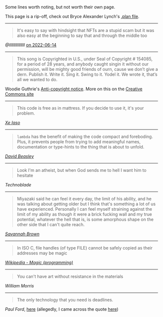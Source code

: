 Some lines worth noting, but not worth their own page. 

This page is a rip-off, check out Bryce Alexander Lynch's [.plan file](https://drwho.virtadpt.net/drwho.plan).

---

>It's easy to say with hindsight that NFTs are a stupid scam but it was also easy at the beginning to say that and through the middle too

<cite>@IlllllllllllllI</cite> [on 2022-06-14](https://twitter.com/IlllllllllllllI/status/1536632345972944897) 

---

>This song is Copyrighted in U.S., under Seal of Copyright # 154085, for a period of 28 years, and anybody caught singin it without our permission, will be mighty good friends of ourn, cause we don’t give a dern. Publish it. Write it. Sing it. Swing to it. Yodel it. We wrote it, that’s all we wanted to do.  

Woodie Guthrie's [Anti-copyright notice](https://en.wikipedia.org/wiki/Anti-copyright_notice).  More on this on the [Creative Commons site](https://creativecommons.org/2004/04/05/woodyguthriefreeculture/)

---

>This code is free as in mattress. If you decide to use it, it's your problem.

[<cite>Xe Iaso</cite>](https://xeiaso.net/blog/GraphicalEmoji)

---

>`lambda` has the benefit of making the code compact and foreboding. Plus, it prevents people from trying to add meaningful names, documentation or type-hints to the thing that is about to unfold.

[<cite>David Beasley</cite>](https://github.com/dabeaz/blog/blob/main/2023/three-problems.md)

---

>Look I'm an atheist, but when God sends me to hell I want him to hesitate

<cite>Technoblade</cite>

---

>Miyazaki said he can feel it every day, the limit of his ability, and he was talking about getting older but I think that's something a lot of us have experienced. Personally I can feel myself straining against the limit of my ability as though it were a brick fucking wall and my true potential, whatever the hell that is, is some amorphous shape on the other side that I can't quite reach.

[<cite>Savannah Brown</cite>](https://youtu.be/jKV-cym4QfQ)

---

>In ISO C, file handles (of type FILE) cannot be safely copied as their addresses may be magic

[<cite>Wikipedia - Magic (programming)</cite>](https://en.wikipedia.org/wiki/Magic_(programming))

---

>You can't have art without resistance in the materials

<cite>William Morris</cite>

---

>The only technology that you need is deadlines.

<cite>Paul Ford</cite>, [here](https://aboard.com/podcast-episode-2-failure/) (allegedly, I came across the quote [here](https://blog.jim-nielsen.com/2023/deadlines-as-technology/))